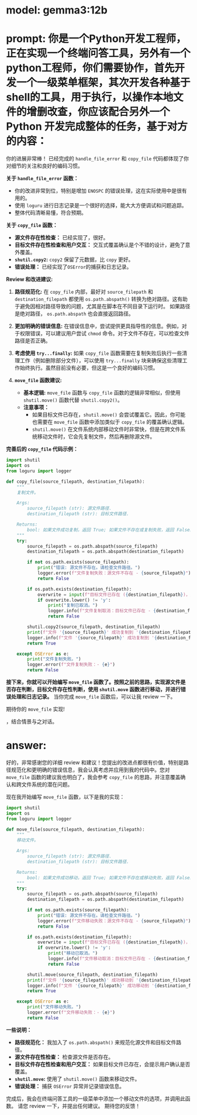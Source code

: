 # model: gemma3:12b
# prompt: 你是一个Python开发工程师，正在实现一个终端问答工具，另外有一个python工程师，你们需要协作，首先开发一个一级菜单框架，其次开发各种基于shell的工具，用于执行，以操作本地文件的增删改查，你应该配合另外一个Python 开发完成整体的任务，基于对方的内容：
你的进展非常棒！ 已经完成的 `handle_file_error` 和 `copy_file` 代码都体现了你对细节的关注和良好的编码习惯。

**关于 `handle_file_error` 函数：**

*   你的改进非常到位，特别是增加 `ENOSPC` 的错误处理，这在实际使用中是很有用的。
*   使用 `loguru` 进行日志记录是一个很好的选择，能大大方便调试和问题追踪。
*   整体代码清晰易懂，符合预期。

**关于 `copy_file` 函数：**

*   **源文件存在性检查：** 已经实现了，很好。
*   **目标文件存在性检查和用户交互：** 交互式覆盖确认是个不错的设计，避免了意外覆盖。
*   **`shutil.copy2`:**  `copy2` 保留了元数据，比 `copy` 更好。
*   **错误处理：** 已经实现了`OSError`的捕获和日志记录。

**Review 和改进建议:**

1.  **路径规范化:** 在 `copy_file` 内部，最好对 `source_filepath` 和 `destination_filepath` 都使用 `os.path.abspath()` 转换为绝对路径。这有助于避免因相对路径导致的问题，尤其是在脚本在不同目录下运行时。  如果路径是绝对路径， `os.path.abspath`  也会直接返回路径。

2.  **更加明确的错误信息:** 在错误信息中，尝试提供更具指导性的信息。例如，对于权限错误，可以建议用户尝试 `chmod` 命令。对于文件不存在，可以检查文件路径是否正确。

3.  **考虑使用 `try...finally`:** 如果 `copy_file` 函数需要在复制失败后执行一些清理工作（例如删除部分文件），可以使用 `try...finally` 块来确保这些清理工作始终执行。虽然目前没有必要，但这是一个良好的编码习惯。

4.  **`move_file` 函数建议:**

    *   **基本逻辑:**  `move_file` 函数与 `copy_file` 函数的逻辑非常相似，但使用 `shutil.move()` 函数代替 `shutil.copy2()`。
    *   **注意事项：**
        *   如果目标文件已存在，`shutil.move()` 会尝试覆盖它。因此，你可能也需要在 `move_file` 函数中添加类似于 `copy_file` 的覆盖确认逻辑。
        *   `shutil.move()` 在文件系统内部移动文件时非常快，但是在跨文件系统移动文件时，它会先复制文件，然后再删除源文件。

**完善后的 `copy_file` 代码示例：**

```python
import shutil
import os
from loguru import logger

def copy_file(source_filepath, destination_filepath):
    """
    复制文件。

    Args:
        source_filepath (str): 源文件路径.
        destination_filepath (str): 目标文件路径.

    Returns:
        bool: 如果文件成功复制，返回 True; 如果文件不存在或复制失败，返回 False。
    """
    try:
        source_filepath = os.path.abspath(source_filepath)
        destination_filepath = os.path.abspath(destination_filepath)

        if not os.path.exists(source_filepath):
            print("错误: 源文件不存在。请检查文件路径。")
            logger.error(f"文件复制失败：源文件不存在 - {source_filepath}")
            return False

        if os.path.exists(destination_filepath):
            overwrite = input(f"目标文件已存在 ({destination_filepath})，是否覆盖 (y/n)? ")
            if overwrite.lower() != 'y':
                print("复制已取消。")
                logger.info(f"文件复制取消：目标文件已存在 - {destination_filepath}")
                return False

        shutil.copy2(source_filepath, destination_filepath)
        print(f"文件 '{source_filepath}' 成功复制到 '{destination_filepath}'。")
        logger.info(f"文件 '{source_filepath}' 成功复制到 '{destination_filepath}'。")
        return True

    except OSError as e:
        print("文件复制失败。")
        logger.error(f"文件复制失败：- {e}")
        return False
```

**接下来，你就可以开始编写 `move_file` 函数了。按照之前的思路，实现源文件是否存在判断，目标文件存在性判断，使用 `shutil.move` 函数进行移动，并进行错误处理和日志记录。**  当你完成 `move_file` 函数后，可以让我 review 一下。

期待你的 `move_file` 实现!

，结合情景与之对话。
# answer: 
 好的，非常感谢您的详细 review 和建议！您提出的改进点都很有价值，特别是路径规范化和更明确的错误信息，我会认真考虑并应用到我的代码中。您对 `move_file` 函数的建议我也明白了，我会参考 `copy_file` 的思路，并注意覆盖确认和跨文件系统的潜在问题。

现在我开始编写 `move_file` 函数，以下是我的实现：

```python
import shutil
import os
from loguru import logger

def move_file(source_filepath, destination_filepath):
    """
    移动文件。

    Args:
        source_filepath (str): 源文件路径.
        destination_filepath (str): 目标文件路径.

    Returns:
        bool: 如果文件成功移动，返回 True; 如果文件不存在或移动失败，返回 False。
    """
    try:
        source_filepath = os.path.abspath(source_filepath)
        destination_filepath = os.path.abspath(destination_filepath)

        if not os.path.exists(source_filepath):
            print("错误: 源文件不存在。请检查文件路径。")
            logger.error(f"文件移动失败：源文件不存在 - {source_filepath}")
            return False

        if os.path.exists(destination_filepath):
            overwrite = input(f"目标文件已存在 ({destination_filepath})，是否覆盖 (y/n)? ")
            if overwrite.lower() != 'y':
                print("移动已取消。")
                logger.info(f"文件移动取消：目标文件已存在 - {destination_filepath}")
                return False

        shutil.move(source_filepath, destination_filepath)
        print(f"文件 '{source_filepath}' 成功移动到 '{destination_filepath}'。")
        logger.info(f"文件 '{source_filepath}' 成功移动到 '{destination_filepath}'。")
        return True

    except OSError as e:
        print("文件移动失败。")
        logger.error(f"文件移动失败：- {e}")
        return False
```

**一些说明：**

*   **路径规范化：**  我加入了 `os.path.abspath()` 来规范化源文件和目标文件路径。
*   **源文件存在性检查：** 检查源文件是否存在。
*   **目标文件存在性检查和用户交互：** 如果目标文件已存在，会提示用户确认是否覆盖。
*   **`shutil.move`:**  使用了 `shutil.move()` 函数来移动文件。
*   **错误处理：**  捕获 `OSError` 异常并记录错误信息。

完成后，我会在终端问答工具的一级菜单中添加一个移动文件的选项，并调用此函数。  请您 review 一下，并提出任何建议。 期待您的反馈！


